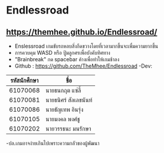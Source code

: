 # Endlessroad
## https://themhee.github.io/Endlessroad/

- Enslessroad เกมขับรถหลบสิ่งกีดขวางโดยที่เวลามากขึ้นจะเพื่มความยากขึ้น
- การควบคุม WASD หรือ ปู้มลูกศรเพื่อบังคับทิศทาง
- "Brainbreak" กด spacebar ค้างเพื่อทำให้เกมช้าลง
- Github : https://github.com/TheMhee/Endlessroad
-Dev:

| รหัสนักศึกษา | ชื่อ |
| ------ | ------ |
| 61070068 | นายธนกฤต แซ่ลี้  |
| 61070081 | นายธนิศร์ สัลเลขนันท์ |
| 61070086 | นายธัญเทพ อินรุ่ง |
| 61070105 | นายมงคล พงศ์ชู |
| 61070202 | นายวรรธนะ มนรักษา |

-ปล.เกมอาจง่ายเกินไปเพราะความกลัวของผู้พัฒนา
